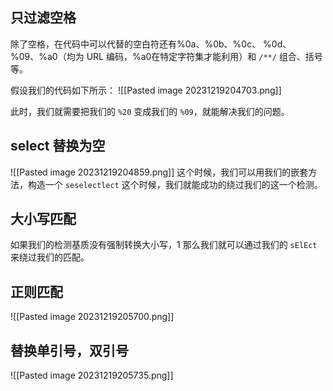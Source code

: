 ## 只过滤空格
除了空格，在代码中可以代替的空白符还有%0a、%0b、%0c、  %0d、%09、%a0（均为 URL 编码，%a0在特定字符集才能利用）和 `/**/` 组合、括号等。

假设我们的代码如下所示：
![[Pasted image 20231219204703.png]]

此时，我们就需要把我们的 `%20` 变成我们的 `%09`，就能解决我们的问题。

## select 替换为空
![[Pasted image 20231219204859.png]]
这个时候，我们可以用我们的嵌套方法，构造一个 `seselectlect` 这个时候，我们就能成功的绕过我们的这一个检测。

## 大小写匹配
如果我们的检测基质没有强制转换大小写，1 那么我们就可以通过我们的 `sElEct` 来绕过我们的匹配。

## 正则匹配
![[Pasted image 20231219205700.png]]

## 替换单引号，双引号
![[Pasted image 20231219205735.png]]

